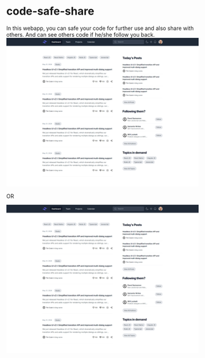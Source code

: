 # code-safe-share
In this webapp, you can safe your code for further use and also share with others. And can see others code if he/she follow you back.
![WebApp In Process Screenshot](https://github.com/sandeepkamara12/code-safe-share/blob/main/public/webapp-inProcess.png)

OR

![WebApp In Process Screenshot](https://github.com/sandeepkamara12/code-safe-share/blob/main/public/webapp-inProcess.png)
